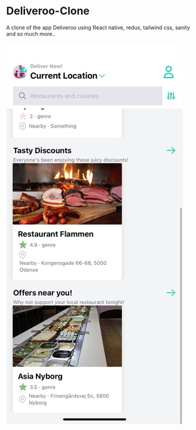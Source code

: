 # Deliveroo-Clone
A clone of the app Deliveroo using React native, redux, tailwind css, sanity and so much more..


![Drag Racing](./assets/292767013_1058356888138759_1283593549973690909_n.jpg)
